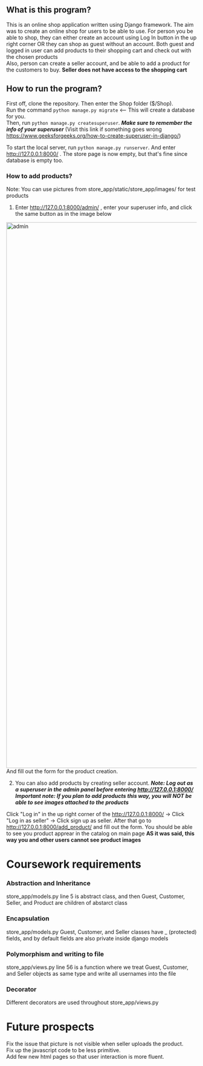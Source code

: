 ## What is this program?
This is an online shop application written using Django framework. The aim was to create an online shop for users to be able to use.
 For person you be able to shop, they can either create an account using Log In button in the up right corner OR they can shop as guest without an account. 
 Both guest and logged in user can add products to their shopping cart and check out with the chosen products  
Also, person can create a seller account, and be able to add a product for the customers to buy. **Seller does not have access to the shopping cart**

## How to run the program?
First off, clone the repository. Then enter the Shop folder ($/Shop).  
Run the command `python manage.py migrate` <-- This will create a database for you.  
Then, run `python manage.py createsuperuser`. ***Make sure to remember the info of your superuser*** (Visit this link if something goes wrong https://www.geeksforgeeks.org/how-to-create-superuser-in-django/)    

To start the local server, run `python manage.py runserver`. And enter http://127.0.0.1:8000/ . The store page is now empty, but that's fine since database is empty too.

### How to add products?
Note: You can use pictures from store_app/static/store_app/images/ for test products  
1) Enter http://127.0.0.1:8000/admin/ , enter your superuser info, and click the same button as in the image below
<img width="1440" alt="admin" src="https://github.com/shadow2098/Shop/assets/93429735/21c1159a-85a4-435e-a55b-f0cfa1ab2cd2">
And fill out the form for the product creation.    
  
2) You can also add products by creating seller account. ***Note: Log out as a superuser in the admin panel before entering http://127.0.0.1:8000/***  
***Important note: If you plan to add products this way, you will NOT be able to see images attached to the products***

Click "Log in" in the up right corner of the http://127.0.0.1:8000/ -> Click "Log in as seller" -> Click sign up as seller. After that go to http://127.0.0.1:8000/add_product/ and fill out the form. You should be able to see you product apprear in the catalog on main page **AS it was said, this way you and other users cannot see product images**


# Coursework requirements

### Abstraction and Inheritance
store_app/models.py line 5 is abstract class, and then Guest, Customer, Seller, and Product are children of abstarct class

### Encapsulation
store_app/models.py Guest, Customer, and Seller classes have _ (protected) fields, and by default fields are also private inside django models

### Polymorphism and writing to file
store_app/views.py line 56 is a function where we treat Guest, Customer, and Seller objects as same type and write all usernames into the file

### Decorator
Different decorators are used throughout store_app/views.py

# Future prospects
Fix the issue that picture is not visible when seller uploads the product.  
Fix up the javascript code to be less primitive.  
Add few new html pages so that user interaction is more fluent.

